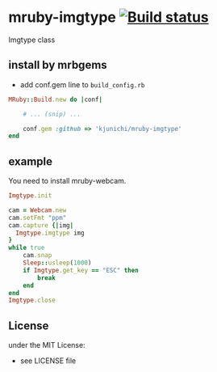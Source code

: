 # mruby-imgtype [![Build status](https://ci.appveyor.com/api/projects/status/0oopa04ylvw4tj2p?svg=true)](https://ci.appveyor.com/project/kjunichi/mruby-imgtype)


Imgtype class

## install by mrbgems

- add conf.gem line to `build_config.rb`

```ruby
MRuby::Build.new do |conf|

    # ... (snip) ...

    conf.gem :github => 'kjunichi/mruby-imgtype'
end
```
## example

You need to install mruby-webcam.

```ruby
Imgtype.init

cam = Webcam.new
cam.setFmt "ppm"
cam.capture {|img|
  Imgtype.imgtype img
}
while true
    cam.snap
    Sleep::usleep(1000)
    if Imgtype.get_key == "ESC" then
        break
    end
end
Imgtype.close
```

## License
under the MIT License:
- see LICENSE file
